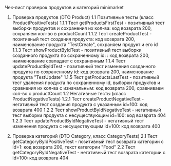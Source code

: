Чек-лист проверок продуктов и категорий minimarket

1. Проверка продуктов (DTO Product)
1.1 Позитивные тесты (класс ProductPositiveTests)
1.1.1 Тест getProductsFirstTest - позитивный тест выборки продуктов и сохранения их кол-ва: код возврата 200, сохраняем кол-во в productCount
1.1.2 Тест createProductTest - позитивный тест создания продукта: код возврата 200, наименование продукта "TestCreate", сохраняем продукт и его id
1.1.3 Тест showProductByIdTest - позитивный тест выборки созданного продукта по сохраненному id: : код возврата 200, наименование совпадает с сохраненным
1.1.4 Тест updateProductByIdTest - позитивный тест изменения созданного продукта по сохраненному id: код возврата 200, наименование продукта "TestUpdate"
1.1.5 Тест getProductsLastTest - позитивный тест удаления продукта по сохраненному id, выборки продуктов и сравнения их кол-ва с изначальным: код возврата 200, сравниваем кол-во с productCount
1.2 Негативные тесты (класс ProductNegativeTests)
1.2.1 Тест createProductNegativeTest - негативный тест создания продукта с указанным id=100: код возврата 400
1.2.2 Тест showProductByIdNegativeTest - негативный тест выборки продукта с несуществующим id=100: код возврата 404
1.2.3 Тест updateProductByIdNegativeTest - негативный тест изменения продукта с несуществующим id=100: код возврата 400

2. Проверка категорий (DTO Category, класс CategoryTests)
2.1 Тест getCategoryByIdPositiveTest - позитивный тест возврата категории с id=1: код возврата 200, текст категории "Food"
2.2 Тест getCategoryByIdNegativeTest - негативный тест возврата категории с id=100: код возврата 404